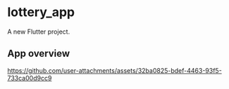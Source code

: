 # lottery_app

A new Flutter project.

## App overview
https://github.com/user-attachments/assets/32ba0825-bdef-4463-93f5-733ca00d9cc9
